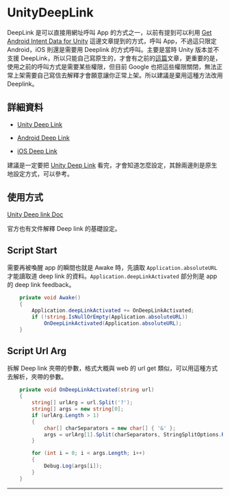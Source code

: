 # UnityDeepLink

DeepLink 是可以直接用網址呼叫 App 的方式之一，以前有提到可以利用 [Get Android Intent Data for Unity][wenrongIntent] 這邊文章提到的方式，呼叫 App，不過這只限定 Android，iOS 則還是需要用 Deeplink 的方式呼叫。主要是當時 Unity 版本並不支援 DeepLink，所以只能自己寫原生的，才會有之前的[這篇][wenrongIntent]文章，更重要的是，使用之前的呼叫方式是需要某些權限，但目前 Google 也把這些權限關閉，無法正常上架需要自己寫信去解釋才會願意讓你正常上架。所以建議是棄用這種方法改用 Deeplink。

## 詳細資料

* [Unity Deep Link][unitydl]

* [Android Deep Link][dl_android]

* [iOS Deep Link][dl_ios]

建議是一定要把 [Unity Deep Link][unitydl] 看完，才會知道怎麼設定，其餘兩邊則是原生地設定方式，可以參考。

## 使用方式

[Unity Deep link Doc][unitydl]

官方也有文件解釋 Deep link 的基礎設定。

## Script Start

需要再被喚醒 app 的瞬間也就是 Awake 時，先讀取 `Application.absoluteURL` 才能讀取道 deep link 的資料。`Application.deepLinkActivated` 部分則是 app 的 deep link feedback。

```C#
    private void Awake()
    {
        Application.deepLinkActivated += OnDeepLinkActivated;
        if (!string.IsNullOrEmpty(Application.absoluteURL))
            OnDeepLinkActivated(Application.absoluteURL);
    }
```
## Script Url Arg

拆解 Deep link 夾帶的參數，格式大概與 web 的 url get 類似，可以用這種方式去解析，夾帶的參數。

```C#
    private void OnDeepLinkActivated(string url)
    {
        string[] urlArg = url.Split('?');
        string[] args = new string[0];
        if (urlArg.Length > 1)
        {
            char[] charSeparators = new char[] { '&' };
            args = urlArg[1].Split(charSeparators, StringSplitOptions.RemoveEmptyEntries);
        }

        for (int i = 0; i < args.Length; i++)
        {
            Debug.Log(args[i]);
        }
    }
```

________________________________________________________________________________

[unitydl]:https://docs.unity3d.com/Manual/deep-linking.html
[unitydl_android]:https://docs.unity3d.com/Manual/deep-linking-android.html
[unitydl_ios]:https://docs.unity3d.com/Manual/deep-linking-ios.html
[wenrongIntent]:https://wenrongdev.com/posts/get-android-intent-data-for-unity/
[dl_android]:https://developer.android.com/training/app-links/deep-linking
[dl_ios]:https://developer.apple.com/documentation/xcode/allowing-apps-and-websites-to-link-to-your-content
